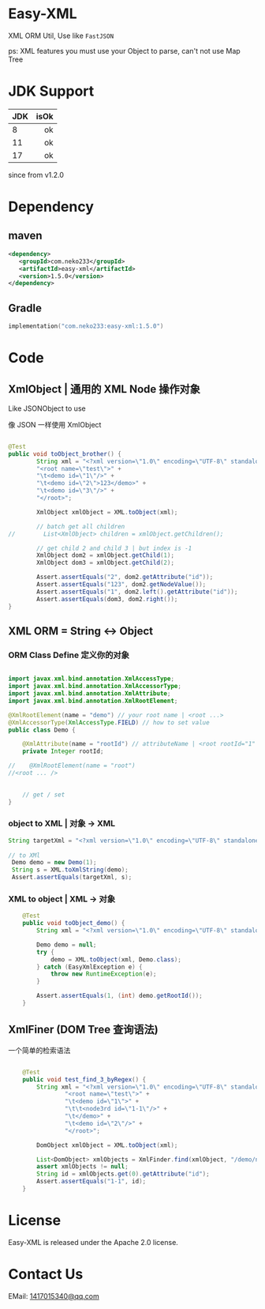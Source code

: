 # Easy-XML


XML ORM Util, Use like `FastJSON` 

ps: XML features you must use your Object to parse, can't not use Map Tree 

# JDK Support
| JDK | isOk |
|:----|-----:|
| 8   | ok |
| 11  | ok |
| 17  | ok |

since from v1.2.0

# Dependency
## maven
```xml
<dependency>
   <groupId>com.neko233</groupId>
   <artifactId>easy-xml</artifactId>
   <version>1.5.0</version>
</dependency>
```

## Gradle
```kotlin
implementation("com.neko233:easy-xml:1.5.0")
```

# Code

## XmlObject | 通用的 XML Node 操作对象 
Like JSONObject to use

像 JSON 一样使用 XmlObject

```java

@Test
public void toObject_brother() {
        String xml = "<?xml version=\"1.0\" encoding=\"UTF-8\" standalone=\"yes\"?>" +
        "<root name=\"test\">" +
        "\t<demo id=\"1\"/>" +
        "\t<demo id=\"2\">123</demo>" +
        "\t<demo id=\"3\"/>" +
        "</root>";

        XmlObject xmlObject = XML.toObject(xml);

        // batch get all children
//        List<XmlObject> children = xmlObject.getChildren();

        // get child 2 and child 3 | but index is -1
        XmlObject dom2 = xmlObject.getChild(1);
        XmlObject dom3 = xmlObject.getChild(2);

        Assert.assertEquals("2", dom2.getAttribute("id"));
        Assert.assertEquals("123", dom2.getNodeValue());
        Assert.assertEquals("1", dom2.left().getAttribute("id"));
        Assert.assertEquals(dom3, dom2.right());
}
```

## XML ORM = String <-> Object

### ORM Class Define 定义你的对象
```java

import javax.xml.bind.annotation.XmlAccessType;
import javax.xml.bind.annotation.XmlAccessorType;
import javax.xml.bind.annotation.XmlAttribute;
import javax.xml.bind.annotation.XmlRootElement;

@XmlRootElement(name = "demo") // your root name | <root ...>
@XmlAccessorType(XmlAccessType.FIELD) // how to set value
public class Demo {

    @XmlAttribute(name = "rootId") // attributeName | <root rootId="1" ..>
    private Integer rootId;

//    @XmlRootElement(name = "root")
//<root ... />

    
    // get / set
}

```

### object to XML | 对象 -> XML
```java
String targetXml = "<?xml version=\"1.0\" encoding=\"UTF-8\" standalone=\"yes\"?><demo rootId=\"1\"/>";
        
// to XMl
 Demo demo = new Demo(1);
 String s = XML.toXmlString(demo);
 Assert.assertEquals(targetXml, s);
```

### XML to object | XML -> 对象 
```java
    @Test
    public void toObject_demo() {
        String xml = "<?xml version=\"1.0\" encoding=\"UTF-8\" standalone=\"yes\"?><demo rootId=\"1\"/>";

        Demo demo = null;
        try {
            demo = XML.toObject(xml, Demo.class);
        } catch (EasyXmlException e) {
            throw new RuntimeException(e);
        }

        Assert.assertEquals(1, (int) demo.getRootId());
    }
```

## XmlFiner (DOM Tree 查询语法)

一个简单的检索语法

```java

    @Test
    public void test_find_3_byRegex() {
        String xml = "<?xml version=\"1.0\" encoding=\"UTF-8\" standalone=\"yes\"?>" +
                "<root name=\"test\">" +
                "\t<demo id=\"1\">" +
                "\t\t<node3rd id=\"1-1\"/>" +
                "\t</demo>" +
                "\t<demo id=\"2\"/>" +
                "</root>";

        DomObject xmlObject = XML.toObject(xml);

        List<DomObject> xmlObjects = XmlFinder.find(xmlObject, "/demo/node3*");
        assert xmlObjects != null;
        String id = xmlObjects.get(0).getAttribute("id");
        Assert.assertEquals("1-1", id);
    }
```

# License
Easy-XML is released under the Apache 2.0 license.


# Contact Us

EMail: 1417015340@qq.com




